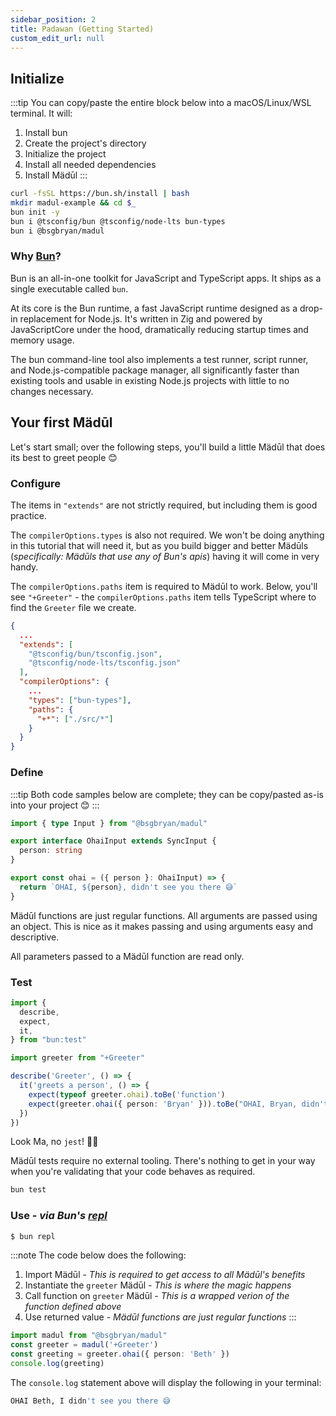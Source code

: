 ```yaml
---
sidebar_position: 2
title: Padawan (Getting Started)
custom_edit_url: null
---
```


## Initialize
:::tip
You can copy/paste the entire block below into a macOS/Linux/WSL terminal. It will:

1. Install bun
1. Create the project's directory
1. Initialize the project
1. Install all needed dependencies
1. Install Mädūl
:::

```bash showLineNumbers
curl -fsSL https://bun.sh/install | bash
mkdir madul-example && cd $_
bun init -y
bun i @tsconfig/bun @tsconfig/node-lts bun-types
bun i @bsgbryan/madul
```

### Why [Bun](https://bun.sh)?

Bun is an all-in-one toolkit for JavaScript and TypeScript apps. It ships as a single executable called `bun​`.

At its core is the Bun runtime, a fast JavaScript runtime designed as a drop-in replacement for Node.js. It's written in Zig and powered by JavaScriptCore under the hood, dramatically reducing startup times and memory usage.

The bun​ command-line tool also implements a test runner, script runner, and Node.js-compatible package manager, all significantly faster than existing tools and usable in existing Node.js projects with little to no changes necessary.

## Your first Mädūl

Let's start small; over the following steps, you'll build a little Mädūl that does its best to greet people 😊

### Configure

The items in `"extends"` are not strictly required, but including them is good practice.

The `compilerOptions.types` is also not required. We won't be doing anything in this tutorial that will need it, but as you build bigger and better Mädūls (*specifically: Mädūls that use any of Bun's apis*) having it will come in very handy.

The `compilerOptions.paths` item is required to Mädūl to work. Below, you'll see `"+Greeter"` - the `compilerOptions.paths` item tells TypeScript where to find the `Greeter` file we create.

```json title="madul-example/tsconfig.json"
{
  ...
  "extends": [
    "@tsconfig/bun/tsconfig.json",
    "@tsconfig/node-lts/tsconfig.json"
  ],
  "compilerOptions": {
    ...
    "types": ["bun-types"],
    "paths": {
      "+*": ["./src/*"]
    }
  }
}
```

### Define

:::tip
Both code samples below are complete; they can be copy/pasted as-is into your project 😊
:::

```typescript title="madul-example/src/Greeter.ts"
import { type Input } from "@bsgbryan/madul"

export interface OhaiInput extends SyncInput {
  person: string
}

export const ohai = ({ person }: OhaiInput) => {
  return `OHAI, ${person}, didn't see you there 😅`
}
```

Mädūl functions are just regular functions. All arguments are passed using an object. This is nice as it makes passing and using arguments easy and descriptive.

All parameters passed to a Mädūl function are read only.

### Test

```typescript title="madul-example/test/Greeter.test.ts"
import {
  describe,
  expect,
  it,
} from "bun:test"

import greeter from "+Greeter"

describe('Greeter', () => {
  it('greets a person', () => {
    expect(typeof greeter.ohai).toBe('function')
    expect(greeter.ohai({ person: 'Bryan' })).toBe("OHAI, Bryan, didn't see you there 😅")
  })
})
```

Look Ma, no `jest`! 🤘🏻

Mädūl tests require no external tooling. There's nothing to get in your way when you're validating that your code behaves as required.

```bash title="Execute test"
bun test
```

### Use - *via Bun's [repl](https://en.wikipedia.org/wiki/Read–eval–print_loop)*

```bash title="Fire it up"
$ bun repl
```

:::note
The code below does the following:

1. Import Mädūl - *This is required to get access to all Mädūl's benefits*
1. Instantiate the `greeter` Mädūl - *This is where the magic happens*
1. Call function on `greeter` Mädūl - *This is a wrapped verion of the function defined above*
1. Use returned value - *Mädūl functions are just regular functions*
:::

```typescript title="Paste into Bun's repl" showLineNumbers
import madul from "@bsgbryan/madul"
const greeter = madul('+Greeter')
const greeting = greeter.ohai({ person: 'Beth' })
console.log(greeting)
```

The `console.log` statement above will display the following in your terminal:

```bash title="Output"
OHAI Beth, I didn't see you there 😅
```
